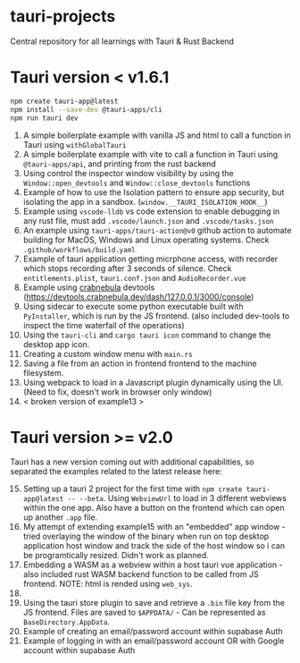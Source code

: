 # tauri-projects
Central repository for all learnings with Tauri &amp; Rust Backend

# Tauri version < v1.6.1

```bash
npm create tauri-app@latest
npm install --save-dev @tauri-apps/cli
npm run tauri dev
```

1. A simple boilerplate example with vanilla JS and html to call a function in Tauri using `withGlobalTauri` 
2. A simple boilerplate example with vite to call a function in Tauri using `@tauri-apps/api`, and printing from the rust backend
3. Using control the inspector window visibility by using the `Window::open_devtools` and `Window::close_devtools` functions
4. Example of how to use the Isolation pattern to ensure app security, but isolating the app in a sandbox. (`window.__TAURI_ISOLATION_HOOK__`)
5. Example using `vscode-lldb` vs code extension to enable debugging in any rust file, must add `.vscode/launch.json` and `.vscode/tasks.json`
6. An example using `tauri-apps/tauri-action@v0` github action to automate building for MacOS, Windows and Linux operating systems. Check `.github/workflows/build.yaml`
7. Example of tauri application getting micrphone access, with recorder which stops recording after 3 seconds of silence. Check `entitlements.plist`, `tauri.conf.json` and `AudioRecorder.vue`
8. Example using [crabnebula](https://github.com/crabnebula-dev/devtools) devtools (https://devtools.crabnebula.dev/dash/127.0.0.1/3000/console)
9. Using sidecar to execute some python executable built with `PyInstaller`, which is run by the JS frontend. (also included dev-tools to inspect the time waterfall of the operations)
10. Using the `tauri-cli` and `cargo tauri icon` command to change the desktop app icon.
11. Creating a custom window menu with `main.rs`
12. Saving a file from an action in frontend frontend to the machine filesystem.
13. Using webpack to load in a Javascript plugin dynamically using the UI. (Need to fix, doesn't work in browser only window)
14. < broken version of example13 >
<!-- 7. Reducing build size: the following example showcases how to optimize builds for size
8. Embedding External Binaries
9. Embedding Additional Files -->
 
# Tauri version >= v2.0

Tauri has a new version coming out with additional capabilities, so separated the examples related to the latest release here: 

15. Setting up a tauri 2 project for the first time with `npm create tauri-app@latest -- --beta`. Using `WebviewUrl` to load in 3 different webviews within the one app. Also have a button on the frontend which can open up another `.app` file.
16. My attempt of extending example15 with an "embedded" app window - tried overlaying the window of the binary when run on top desktop application host window and track the side of the host window so i can be programtically resized. Didn't work as planned.
17. Embedding a WASM as a webview within a host tauri vue application - also included rust WASM backend function to be called from JS frontend. NOTE: html is rended using `web_sys`.
18.
19. Using the tauri store plugin to save and retrieve a `.bin` file key from the JS frontend. Files are saved to `$APPDATA/`  - Can be represented as `BaseDirectory.AppData`.
20. Example of creating an email/password account within supabase Auth
21. Example of logging in with an email/password account OR with Google account within supabase Auth